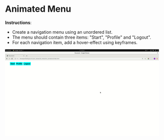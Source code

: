 # Animated Menu

**Instructions**:

* Create a navigation menu using an unordered list.
* The menu should contain three items: "Start", "Profile" and "Logout".
* For each navigation item, add a hover-effect using keyframes.

![example-gif](./images/example.gif)
